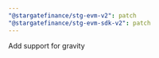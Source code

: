 ```yaml
---
"@stargatefinance/stg-evm-v2": patch
"@stargatefinance/stg-evm-sdk-v2": patch
---
```


Add support for gravity
